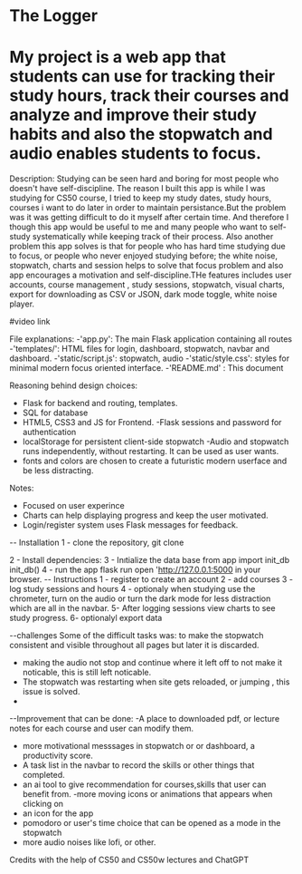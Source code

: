 # The Logger 

# My project is a web app that students can use for tracking their study hours, track their courses and analyze and improve their study habits and also the stopwatch and audio enables students to focus.


Description: Studying can be seen hard and boring for most people who doesn't have self-discipline. The reason I built this app is  while I was studying for CS50 course, I tried to keep my study dates, study hours, courses i want to do later  in order to maintain persistance.But the problem was it was getting difficult to do it myself after certain time. And therefore I though this app would be useful to me and many people who want to self-study systematically while keeping track of their process. Also another problem this app solves is that for people who has hard time studying due to focus, or people who never enjoyed studying before;  the white noise, stopwatch, charts and session helps to solve that focus problem and also app encourages a motivation and self-discipline.THe features includes user accounts, course management , study sessions, stopwatch, visual charts, export for downloading as CSV or JSON, dark mode toggle, white noise player.


#video link

File explanations:
-'app.py': The main Flask application containing all routes 
-'templates/': HTML files for login, dashboard, stopwatch, navbar and dashboard.
-'static/script.js': stopwatch, audio 
-'static/style.css': styles for minimal modern focus oriented interface.
-'README.md' : This document

Reasoning behind design choices:
- Flask for backend and routing, templates.
- SQL for database
- HTML5, CSS3 and JS for Frontend.
-Flask sessions and password for authentication
- localStorage for persistent client-side stopwatch 
-Audio and stopwatch runs independently, without restarting. It can be used as user wants.
- fonts and colors are chosen to create a futuristic modern userface and be less distracting.

Notes:
- Focused on user experince
- Charts can help displaying progress and keep the user motivated.
- Login/register system uses Flask messages for feedback. 


-- Installation
1 - clone the repository, git clone 

2 - Install dependencies:
3 -  Inıtialize the data base 
 from app import init_db
 init_db()
 4 - run the app
 flask run 
 open 'http://127.0.0.1:5000 in your browser.
-- Instructions 
1 - register to create an account 
2 - add courses
3 - log study sessions and hours 
4 - optionaly when studying use the chrometer, turn on the audio or turn the dark mode for less distraction which are all in the navbar.
5- After logging sessions view charts to see study progress.
6- optionalyl export data 

--challenges 
Some of the difficult tasks was:
to make the stopwatch consistent and visible throughout all pages but later it is discarded.
- making the audio not stop and continue where it left off to not make it noticable, this is still left noticable.
- The stopwatch was restarting when site gets reloaded, or jumping , this issue is solved.
-
--Improvement that can be done:
-A place to downloaded pdf, or lecture notes for each course and user can modify them.
- more motivational messsages in stopwatch or or dashboard,  a productivity score.
- A task list in the navbar to record the skills or other things that completed.
- an ai tool to give recommendation for courses,skills that user can benefit from. 
-more  moving icons or animations that appears when clicking on 
- an icon for the app
- pomodoro or user's time choice that can be opened as  a mode in the stopwatch
- more audio noises like lofi, or other.

Credits 
with the help of CS50 and CS50w lectures and ChatGPT